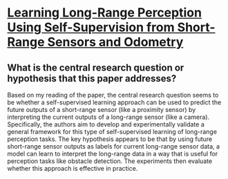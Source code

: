 # [Learning Long-Range Perception Using Self-Supervision from Short-Range   Sensors and Odometry](https://arxiv.org/abs/1809.07207)

## What is the central research question or hypothesis that this paper addresses?

Based on my reading of the paper, the central research question seems to be whether a self-supervised learning approach can be used to predict the future outputs of a short-range sensor (like a proximity sensor) by interpreting the current outputs of a long-range sensor (like a camera). Specifically, the authors aim to develop and experimentally validate a general framework for this type of self-supervised learning of long-range perception tasks. The key hypothesis appears to be that by using future short-range sensor outputs as labels for current long-range sensor data, a model can learn to interpret the long-range data in a way that is useful for perception tasks like obstacle detection. The experiments then evaluate whether this approach is effective in practice.
